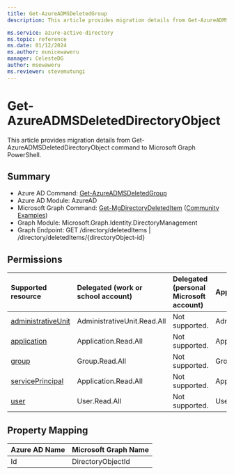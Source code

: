 ```yaml
---
title: Get-AzureADMSDeletedGroup
description: This article provides migration details from Get-AzureADMSDeletedGroup command to Microsoft Graph PowerShell.

ms.service: azure-active-directory
ms.topic: reference
ms.date: 01/12/2024
ms.author: eunicewaweru
manager: CelesteDG
author: msewaweru
ms.reviewer: stevemutungi
---
```


# Get-AzureADMSDeletedDirectoryObject

This article provides migration details from Get-AzureADMSDeletedDirectoryObject command to Microsoft Graph PowerShell.

## Summary

+ Azure AD Command: [Get-AzureADMSDeletedGroup](/powershell/module/azuread/get-azureadmsdeletedgroup)
+ Azure AD Module: AzureAD
+ Microsoft Graph Command: [Get-MgDirectoryDeletedItem](/powershell/module/microsoft.graph.identity.directorymanagement/get-mgdirectorydeleteditem) ([Community Examples](https://github.com/orgs/msgraph/discussions?discussions_q=Get-MgDirectoryDeletedItem))
+ Graph Module: Microsoft.Graph.Identity.DirectoryManagement
+ Graph Endpoint: GET /directory/deletedItems | /directory/deletedItems/{directoryObject-id}

## Permissions

| Supported resource | Delegated (work or school account) | Delegated (personal Microsoft account) | Application |
|:-|:-|:-|:-|
| [administrativeUnit](/graph/api/resources/administrativeunit) | AdministrativeUnit.Read.All | Not supported. | AdministrativeUnit.Read.All |
| [application](/graph/api/resources/application) | Application.Read.All | Not supported. | Application.Read.All |
| [group](/graph/api/resources/group) | Group.Read.All | Not supported. | Group.Read.All |
| [servicePrincipal](/graph/api/resources/serviceprincipal) | Application.Read.All | Not supported. | Application.Read.All |
| [user](/graph/api/resources/user) | User.Read.All | Not supported. | User.Read.All |

## Property Mapping

|Azure AD Name|Microsoft Graph Name|
|---|---|
|Id|DirectoryObjectId|